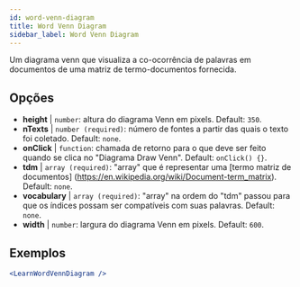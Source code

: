 ```yaml
---
id: word-venn-diagram
title: Word Venn Diagram
sidebar_label: Word Venn Diagram
---
```


Um diagrama venn que visualiza a co-ocorrência de palavras em documentos de uma matriz de termo-documentos fornecida.

## Opções

* __height__ | `number`: altura do diagrama Venn em pixels. Default: `350`.
* __nTexts__ | `number (required)`: número de fontes a partir das quais o texto foi coletado. Default: `none`.
* __onClick__ | `function`: chamada de retorno para o que deve ser feito quando se clica no "Diagrama Draw Venn". Default: `onClick() {}`.
* __tdm__ | `array (required)`: "array" que é representar uma [termo matriz de documentos] (https://en.wikipedia.org/wiki/Document-term_matrix). Default: `none`.
* __vocabulary__ | `array (required)`: "array" na ordem do "tdm" passou para que os índices possam ser compatíveis com suas palavras. Default: `none`.
* __width__ | `number`: largura do diagrama Venn em pixels. Default: `600`.


## Exemplos

```jsx live
<LearnWordVennDiagram />
```

